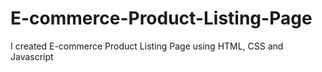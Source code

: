 # E-commerce-Product-Listing-Page
I created E-commerce Product Listing Page using HTML, CSS and Javascript
